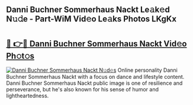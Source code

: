 ## Danni Buchner Sommerhaus Nackt Le𝚊k𝚎d N𝚞𝚍e - Part-WiM Vid𝚎o Le𝚊ks Photos LKgKx

# <h2><a href="http://fbah74b.evod.top/?m=Danni+Buchner+Sommerhaus+Nackt">🔗 👉🔴 Danni Buchner Sommerhaus Nackt Vid𝚎o Ph𝚘t𝚘s</a></h2>

[![Danni Buchner Sommerhaus Nackt N𝚞d𝚎s](https://i.imgur.com/8V9OHl7.gif)](http://fbah74b.evod.top/?m=Danni+Buchner+Sommerhaus+Nackt)
Online personality Danni Buchner Sommerhaus Nackt with a focus on dance and lifestyle content. Danni Buchner Sommerhaus Nackt public image is one of resilience and perseverance, but he's also known for his sense of humor and lightheartedness. 
